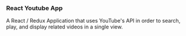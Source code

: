 ### React Youtube App

A React / Redux Application that uses YouTube's API in order to search, play, and display related videos in a single view.
